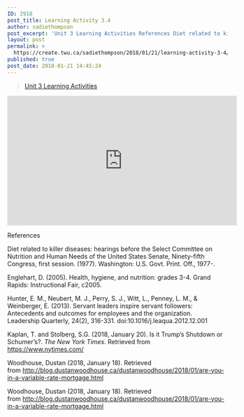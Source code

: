 ```yaml
---
ID: 2918
post_title: Learning Activity 3.4
author: sadiethompson
post_excerpt: 'Unit 3 Learning Activities References Diet related to killer diseases: hearings before the Select Committee on Nutrition and Human Needs of the United States Senate, Ninety-fifth Congress, first session. (1977). Washington: U.S. Govt. Print. Off., 1977-. Englehart, D. (2005). Health, hygiene, and nutrition: grades 3-4. Grand Rapids: Instructional Fair, c2005. Hunter, E. M., Neubert, M. &hellip; <p><a href="https://create.twu.ca/sadiethompson/2018/01/21/learning-activity-3-4/">Continue reading<span> "Learning Activity 3.4"</span></a></p>'
layout: post
permalink: >
  https://create.twu.ca/sadiethompson/2018/01/21/learning-activity-3-4/
published: true
post_date: 2018-01-21 14:45:24
---
```

<blockquote class="wp-embedded-content" data-secret="SQLU9T3pDc"><a href="https://create.twu.ca/ldrs591-sp18/unit-3-learning-activities/">Unit 3 Learning Activities</a></p></blockquote>



<iframe class="wp-embedded-content" sandbox="allow-scripts" security="restricted" src="https://create.twu.ca/ldrs591-sp18/unit-3-learning-activities/embed/#?secret=SQLU9T3pDc" data-secret="SQLU9T3pDc" width="525" height="296" title="&#8220;Unit 3 Learning Activities&#8221; &#8212; Leadership 591: Scholarly Inquiry" frameborder="0" marginwidth="0" marginheight="0" scrolling="no"></iframe>

References

Diet related to killer diseases: hearings before the Select Committee on Nutrition and Human Needs of the United States Senate, Ninety-fifth Congress, first session. (1977). Washington: U.S. Govt. Print. Off., 1977-.

Englehart, D. (2005). Health, hygiene, and nutrition: grades 3-4. Grand Rapids: Instructional Fair, c2005.

Hunter, E. M., Neubert, M. J., Perry, S. J., Witt, L., Penney, L. M., &amp; Weinberger, E. (2013). Servant leaders inspire servant followers: Antecedents and outcomes for employees and the organization. Leadership Quarterly, 24(2), 316-331. doi:10.1016/j.leaqua.2012.12.001

Kaplan, T. and Stolberg, S.G. (2018, January 20). Is it Trump’s Shutdown or Schumer’s?. <em>The New York Times</em>. Retrieved from https://www.nytimes.com/

Woodhouse, Dustan (2018, January 18). Retrieved from http://blog.dustanwoodhouse.ca/dustanwoodhouse/2018/01/are-you-in-a-variable-rate-mortgage.html

Woodhouse, Dustan (2018, January 18). Retrieved from http://blog.dustanwoodhouse.ca/dustanwoodhouse/2018/01/are-you-in-a-variable-rate-mortgage.html

&nbsp;